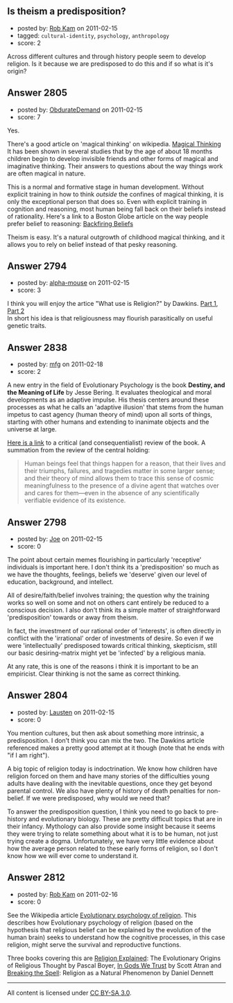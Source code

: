 ## Is theism a predisposition?

- posted by: [Rob Kam](https://stackexchange.com/users/-1/612-rob-kam) on 2011-02-15
- tagged: `cultural-identity`, `psychology`, `anthropology`
- score: 2

Across different cultures and through history people seem to develop religion. Is it because we are predisposed to do this and if so what is it's origin?


## Answer 2805

- posted by: [ObdurateDemand](https://stackexchange.com/users/-1/524-obduratedemand) on 2011-02-15
- score: 7

<p>Yes.</p>

<p>There's a good article on 'magical thinking' on wikipedia. <a href="http://en.wikipedia.org/wiki/Magical_thinking" rel="nofollow">Magical Thinking</a>
  It has been shown in several studies that by the age of about 18 months children begin to develop invisible friends and other forms of magical and imaginative thinking.  Their answers to questions about the way things work are often magical in nature.  </p>

<p>This is a normal and formative stage in human development.  Without explicit training in how to think <em>outside</em> the confines of magical thinking, it is only the exceptional person that does so.  Even with explicit training in cognition and reasoning, most human being fall back on their beliefs instead of rationality. Here's a link to a Boston Globe article on the way people prefer belief to reasoning: <a href="http://www.boston.com/yourtown/milton/articles/2010/07/11/how_facts_backfire/?page=1" rel="nofollow">Backfiring Beliefs</a></p>

<p>Theism is easy.  It's a natural outgrowth of childhood magical thinking, and it allows you to rely on belief instead of that pesky reasoning.</p>



## Answer 2794

- posted by: [alpha-mouse](https://stackexchange.com/users/-1/231-alpha-mouse) on 2011-02-15
- score: 3

I think you will enjoy the artice "What use is Religion?" by Dawkins. [Part 1](http://richarddawkins.net/articles/125-what-use-is-religion-part-1), [Part 2](http://richarddawkins.net/articles/124-what-use-is-religion-part-2)  
In short his idea is that religiousness may flourish parasitically on useful genetic traits.


## Answer 2838

- posted by: [mfg](https://stackexchange.com/users/-1/135-mfg) on 2011-02-18
- score: 2

<p>A new entry in the field of Evolutionary Psychology is the book <strong>Destiny, and the Meaning of Life</strong> by Jesse Bering. It evaluates theological and moral developments as an adaptive impulse. His thesis centers around these processes as what he calls an 'adaptive illusion' that stems from the human impetus to cast agency (human theory of mind) upon all sorts of things, starting with other humans and extending to inanimate objects and the universe at large.</p>

<p><a href="http://www.tnr.com/book/review/belief-instinct-jesse-bering" rel="nofollow">Here is a link</a> to a critical (and consequentialist) review of the book. A summation from the review of the central holding:</p>

<blockquote>
  <p>Human beings feel that things happen for a reason, that their lives and their triumphs, failures, and tragedies matter in some larger sense; and their theory of mind allows them to trace this sense of cosmic meaningfulness to the presence of a divine agent that watches over and cares for them—even in the absence of any scientifically verifiable evidence of its existence.</p>
</blockquote>



## Answer 2798

- posted by: [Joe](https://stackexchange.com/users/-1/1064-joe) on 2011-02-15
- score: 0

The point about certain memes flourishing in particularly 'receptive' individuals is important here. I don't think its a 'predisposition' so much as we have the thoughts, feelings, beliefs we 'deserve' given our level of education, background, and intellect.

All of desire/faith/belief involves training; the question why the training works so well on some and not on others cant entirely be reduced to a conscious decision. I also don't think its a simple matter of straightforward 'predisposition' towards or away from theism.

In fact, the investment of our rational order of 'interests', is often directly in conflict with the 'irrational' order of investments of desire. So even if we were 'intellectually' predisposed towards critical thinking, skepticism, still our basic desiring-matrix might yet be 'infected' by a religious mania. 

At any rate, this is one of the reasons i think it is important to be an empiricist. Clear thinking is not the same as correct thinking.


## Answer 2804

- posted by: [Lausten](https://stackexchange.com/users/-1/584-lausten) on 2011-02-15
- score: 0

You mention cultures, but then ask about something more intrinsic, a predisposition. I don't think you can mix the two. The Dawkins article referenced makes a pretty good attempt at it though (note that he ends with "if I am right"). 

A big topic of religion today is indoctrination. We know how children have religion forced on them and have many stories of the difficulties young adults have dealing with the inevitable questions, once they get beyond parental control. We also have plenty of history of death penalties for non-belief. If we were predisposed, why would we need that?  

To answer the predisposition question, I think you need to go back to pre-history and evolutionary biology. These are pretty difficult topics that are in their infancy. Mythology can also provide some insight because it seems they were trying to relate something about what it is to be human, not just trying create a dogma. Unfortunately, we have very little evidence about how the average person related to these early forms of religion, so I don't know how we will ever come to understand it.


## Answer 2812

- posted by: [Rob Kam](https://stackexchange.com/users/-1/612-rob-kam) on 2011-02-16
- score: 0

<p>See the Wikipedia article <a href="http://en.wikipedia.org/wiki/Evolutionary_psychology_of_religion" rel="nofollow">Evolutionary psychology of religion</a>. This describes how Evolutionary psychology of religion (based on the hypothesis that religious belief can be explained by the evolution of the human brain) seeks to understand how the cognitive processes, in this case religion, might serve the survival and reproductive functions.</p>

<p>Three books covering this are <a href="http://en.wikipedia.org/wiki/Religion_Explained" rel="nofollow">Religion Explained</a>: The Evolutionary Origins of Religious Thought by Pascal Boyer, <a href="http://www.oup.com/us/catalog/general/subject/Philosophy/Religion/?view=usa&amp;ci=9780195178036" rel="nofollow">In Gods We Trust</a> by Scott Atran and <a href="http://en.wikipedia.org/wiki/Breaking_the_Spell%3a_Religion_as_a_Natural_Phenomenon" rel="nofollow">Breaking the Spell</a>: Religion as a Natural Phenomenon by Daniel Dennett</p>




---

All content is licensed under [CC BY-SA 3.0](https://creativecommons.org/licenses/by-sa/3.0/).
